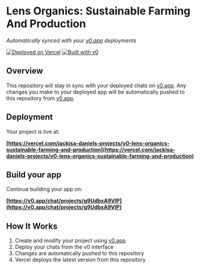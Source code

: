 # Lens Organics: Sustainable Farming And Production

*Automatically synced with your [v0.app](https://v0.app) deployments*

[![Deployed on Vercel](https://img.shields.io/badge/Deployed%20on-Vercel-black?style=for-the-badge&logo=vercel)](https://vercel.com/jackisa-daniels-projects/v0-lens-organics-sustainable-farming-and-production)
[![Built with v0](https://img.shields.io/badge/Built%20with-v0.app-black?style=for-the-badge)](https://v0.app/chat/projects/g9UdbxA9VlP)

## Overview

This repository will stay in sync with your deployed chats on [v0.app](https://v0.app).
Any changes you make to your deployed app will be automatically pushed to this repository from [v0.app](https://v0.app).

## Deployment

Your project is live at:

**[https://vercel.com/jackisa-daniels-projects/v0-lens-organics-sustainable-farming-and-production](https://vercel.com/jackisa-daniels-projects/v0-lens-organics-sustainable-farming-and-production)**

## Build your app

Continue building your app on:

**[https://v0.app/chat/projects/g9UdbxA9VlP](https://v0.app/chat/projects/g9UdbxA9VlP)**

## How It Works

1. Create and modify your project using [v0.app](https://v0.app)
2. Deploy your chats from the v0 interface
3. Changes are automatically pushed to this repository
4. Vercel deploys the latest version from this repository
